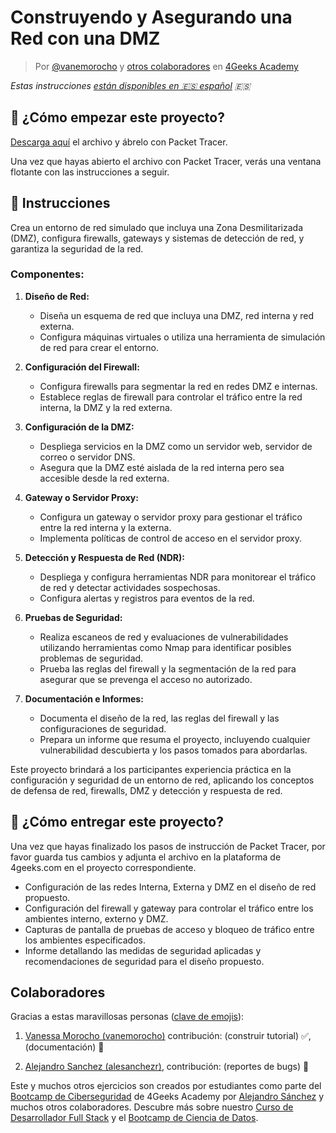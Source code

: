 <!-- hide -->
# Construyendo y Asegurando una Red con una DMZ

> Por [@vanemorocho](https://github.com/vanemorocho) y [otros colaboradores](https://github.com/breatheco-de/commands-for-remote-hacking/graphs/contributors) en [4Geeks Academy](https://4geeksacademy.co/)

*Estas instrucciones [están disponibles en 🇪🇸 español](https://github.com/4GeeksAcademy/installing-windows-on-virtual-machine/blob/main/README.es.md) :es:*
<!-- endhide -->

<onlyfor saas="true" withBanner="false">

## 🌱 ¿Cómo empezar este proyecto?

[Descarga aquí](https://github.com/breatheco-de/Building-and-Securing-a-Network-with-a-DMZ/raw/main/assets/ProjectDMZ.pka) el archivo y ábrelo con Packet Tracer.

Una vez que hayas abierto el archivo con Packet Tracer, verás una ventana flotante con las instrucciones a seguir.

</onlyfor>

## 📝 Instrucciones

Crea un entorno de red simulado que incluya una Zona Desmilitarizada (DMZ), configura firewalls, gateways y sistemas de detección de red, y garantiza la seguridad de la red.

### Componentes:

1. **Diseño de Red:**
   - Diseña un esquema de red que incluya una DMZ, red interna y red externa.
   - Configura máquinas virtuales o utiliza una herramienta de simulación de red para crear el entorno.

2. **Configuración del Firewall:**
   - Configura firewalls para segmentar la red en redes DMZ e internas.
   - Establece reglas de firewall para controlar el tráfico entre la red interna, la DMZ y la red externa.

3. **Configuración de la DMZ:**
   - Despliega servicios en la DMZ como un servidor web, servidor de correo o servidor DNS.
   - Asegura que la DMZ esté aislada de la red interna pero sea accesible desde la red externa.

4. **Gateway o Servidor Proxy:**
   - Configura un gateway o servidor proxy para gestionar el tráfico entre la red interna y la externa.
   - Implementa políticas de control de acceso en el servidor proxy.

5. **Detección y Respuesta de Red (NDR):**
   - Despliega y configura herramientas NDR para monitorear el tráfico de red y detectar actividades sospechosas.
   - Configura alertas y registros para eventos de la red.

6. **Pruebas de Seguridad:**
   - Realiza escaneos de red y evaluaciones de vulnerabilidades utilizando herramientas como Nmap para identificar posibles problemas de seguridad.
   - Prueba las reglas del firewall y la segmentación de la red para asegurar que se prevenga el acceso no autorizado.

7. **Documentación e Informes:**
   - Documenta el diseño de la red, las reglas del firewall y las configuraciones de seguridad.
   - Prepara un informe que resuma el proyecto, incluyendo cualquier vulnerabilidad descubierta y los pasos tomados para abordarlas.

Este proyecto brindará a los participantes experiencia práctica en la configuración y seguridad de un entorno de red, aplicando los conceptos de defensa de red, firewalls, DMZ y detección y respuesta de red.

## 🚛 ¿Cómo entregar este proyecto?

Una vez que hayas finalizado los pasos de instrucción de Packet Tracer, por favor guarda tus cambios y adjunta el archivo en la plataforma de 4geeks.com en el proyecto correspondiente.

- Configuración de las redes Interna, Externa y DMZ en el diseño de red propuesto.
- Configuración del firewall y gateway para controlar el tráfico entre los ambientes interno, externo y DMZ.
- Capturas de pantalla de pruebas de acceso y bloqueo de tráfico entre los ambientes especificados.
- Informe detallando las medidas de seguridad aplicadas y recomendaciones de seguridad para el diseño propuesto.

<!-- hide -->
## Colaboradores

Gracias a estas maravillosas personas ([clave de emojis](https://github.com/kentcdodds/all-contributors#emoji-key)):

1. [Vanessa Morocho (vanemorocho)](https://github.com/vanemorocho) contribución: (construir tutorial) ✅, (documentación) 📖
  
2. [Alejandro Sanchez (alesanchezr)](https://github.com/alesanchezr), contribución: (reportes de bugs) 🐛

Este y muchos otros ejercicios son creados por estudiantes como parte del [Bootcamp de Ciberseguridad](https://4geeksacademy.com/us/coding-bootcamps/cybersecurity) de 4Geeks Academy por [Alejandro Sánchez](https://twitter.com/alesanchezr) y muchos otros colaboradores. Descubre más sobre nuestro [Curso de Desarrollador Full Stack](https://4geeksacademy.com/us/coding-bootcamps/part-time-full-stack-developer) y el [Bootcamp de Ciencia de Datos](https://4geeksacademy.com/us/coding-bootcamps/datascience-machine-learning).

<!-- endhide -->
